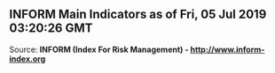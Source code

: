 ## INFORM Main Indicators as of Fri, 05 Jul 2019 03:20:26 GMT

Source: **INFORM (Index For Risk Management) - http://www.inform-index.org**